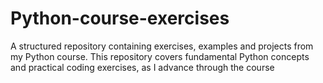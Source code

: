 # Python-course-exercises
A structured repository containing exercises, examples and projects from my Python course. This repository covers fundamental Python concepts and practical coding exercises, as I advance through the course
